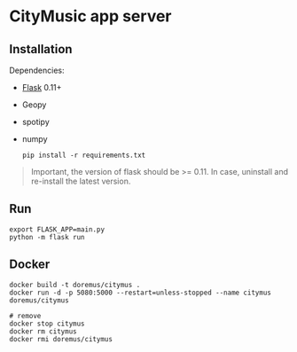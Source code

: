 CityMusic app server
====================

## Installation

Dependencies:
* [Flask](http://flask.pocoo.org/docs/0.12/installation/) 0.11+
* Geopy
* spotipy
* numpy

      pip install -r requirements.txt

> Important, the version of flask should be >= 0.11. In case, uninstall and re-install the latest version.

## Run

    export FLASK_APP=main.py
    python -m flask run

## Docker

    docker build -t doremus/citymus .
    docker run -d -p 5080:5000 --restart=unless-stopped --name citymus doremus/citymus

    # remove
    docker stop citymus
    docker rm citymus
    docker rmi doremus/citymus

